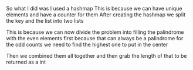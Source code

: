 So what I did was I used a hashmap
This is because we can have unique elements and have a counter for them 
After creating the hashmap we split the key and the list into two lists

This is because we can now divide the problem into filling the palindrome with the even elements first because that can always be a palindrome
for the odd counts we need to find the highest one to put in the center

Then we combined them all together and then grab the length of that to be returned as a int
